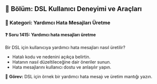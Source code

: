 ## 📘 Bölüm: DSL Kullanıcı Deneyimi ve Araçları  
### 🔹 Kategori: Yardımcı Hata Mesajları Üretme  
#### ❓ Soru 1415: Yardımcı hata mesajları üretme

Bir DSL için kullanıcıya yardımcı hata mesajları nasıl üretilir?

- Hatalı kodu ve nedenini açıkça belirtin.
- Hatanın nasıl düzeltileceğine dair öneriler sunun.
- Hata mesajlarını kullanıcı dostu ve anlaşılır yapın.

🔧 **Görev:** DSL için örnek bir yardımcı hata mesajı ve üretim mantığı yazın.
